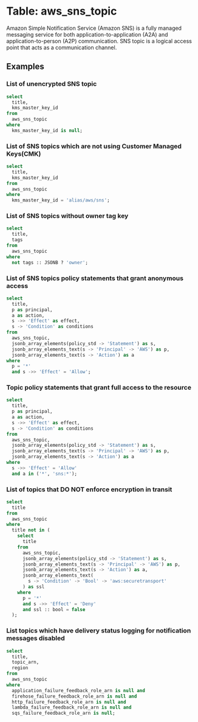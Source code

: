 # Table: aws_sns_topic

Amazon Simple Notification Service (Amazon SNS) is a fully managed messaging service for both application-to-application (A2A) and application-to-person (A2P) communication. SNS topic is a logical access point that acts as a communication channel.

## Examples

### List of unencrypted SNS topic

```sql
select
  title,
  kms_master_key_id
from
  aws_sns_topic
where
  kms_master_key_id is null;
```


### List of SNS topics which are not using Customer Managed Keys(CMK)

```sql
select
  title,
  kms_master_key_id
from
  aws_sns_topic
where
  kms_master_key_id = 'alias/aws/sns';
```


### List of SNS topics without owner tag key

```sql
select
  title,
  tags
from
  aws_sns_topic
where
  not tags :: JSONB ? 'owner';
```


### List of SNS topics policy statements that grant anonymous access

```sql
select
  title,
  p as principal,
  a as action,
  s ->> 'Effect' as effect,
  s -> 'Condition' as conditions
from
  aws_sns_topic,
  jsonb_array_elements(policy_std -> 'Statement') as s,
  jsonb_array_elements_text(s -> 'Principal' -> 'AWS') as p,
  jsonb_array_elements_text(s -> 'Action') as a
where
  p = '*'
  and s ->> 'Effect' = 'Allow';
```


### Topic policy statements that grant full access to the resource

```sql
select
  title,
  p as principal,
  a as action,
  s ->> 'Effect' as effect,
  s -> 'Condition' as conditions
from
  aws_sns_topic,
  jsonb_array_elements(policy_std -> 'Statement') as s,
  jsonb_array_elements_text(s -> 'Principal' -> 'AWS') as p,
  jsonb_array_elements_text(s -> 'Action') as a
where
  s ->> 'Effect' = 'Allow'
  and a in ('*', 'sns:*');
```


### List of topics that DO NOT enforce encryption in transit

```sql
select
  title
from
  aws_sns_topic
where
  title not in (
    select
      title
    from
      aws_sns_topic,
      jsonb_array_elements(policy_std -> 'Statement') as s,
      jsonb_array_elements_text(s -> 'Principal' -> 'AWS') as p,
      jsonb_array_elements_text(s -> 'Action') as a,
      jsonb_array_elements_text(
        s -> 'Condition' -> 'Bool' -> 'aws:securetransport'
      ) as ssl
    where
      p = '*'
      and s ->> 'Effect' = 'Deny'
      and ssl :: bool = false
  );
```

### List topics which have delivery status logging for notification messages disabled

```sql
select
  title,
  topic_arn,
  region
from 
  aws_sns_topic
where
  application_failure_feedback_role_arn is null and
  firehose_failure_feedback_role_arn is null and
  http_failure_feedback_role_arn is null and
  lambda_failure_feedback_role_arn is null and
  sqs_failure_feedback_role_arn is null;
```

